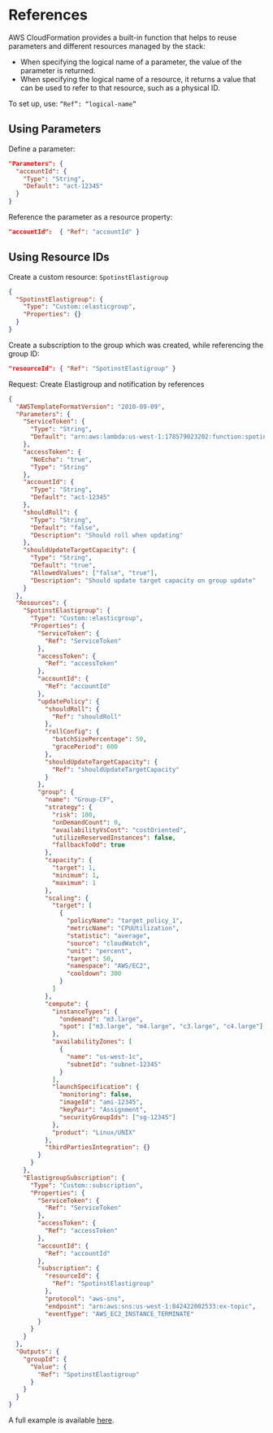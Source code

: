 # References

AWS CloudFormation provides a built-in function that helps to reuse parameters and different resources managed by the stack:

- When specifying the logical name of a parameter, the value of the parameter is returned.
- When specifying the logical name of a resource, it returns a value that can be used to refer to that resource, such as a physical ID.

To set up, use: `“Ref”: “logical-name”`

## Using Parameters

Define a parameter:

```json
"Parameters": {
  "accountId": {
    "Type": "String",
    "Default": "act-12345"
  }
}
```

Reference the parameter as a resource property:

```json
"accountId":  { "Ref": "accountId" }
```

## Using Resource IDs

Create a custom resource: `SpotinstElastigroup`

```json
{
  "SpotinstElastigroup": {
    "Type": "Custom::elasticgroup",
    "Properties": {}
  }
}
```

Create a subscription to the group which was created, while referencing the group ID:

```json
"resourceId": { "Ref": "SpotinstElastigroup" }
```

Request: Create Elastigroup and notification by references

```json
{
  "AWSTemplateFormatVersion": "2010-09-09",
  "Parameters": {
    "ServiceToken": {
      "Type": "String",
      "Default": "arn:aws:lambda:us-west-1:178579023202:function:spotinst-cloudformation"
    },
    "accessToken": {
      "NoEcho": "true",
      "Type": "String"
    },
    "accountId": {
      "Type": "String",
      "Default": "act-12345"
    },
    "shouldRoll": {
      "Type": "String",
      "Default": "false",
      "Description": "Should roll when updating"
    },
    "shouldUpdateTargetCapacity": {
      "Type": "String",
      "Default": "true",
      "AllowedValues": ["false", "true"],
      "Description": "Should update target capacity on group update"
    }
  },
  "Resources": {
    "SpotinstElastigroup": {
      "Type": "Custom::elasticgroup",
      "Properties": {
        "ServiceToken": {
          "Ref": "ServiceToken"
        },
        "accessToken": {
          "Ref": "accessToken"
        },
        "accountId": {
          "Ref": "accountId"
        },
        "updatePolicy": {
          "shouldRoll": {
            "Ref": "shouldRoll"
          },
          "rollConfig": {
            "batchSizePercentage": 50,
            "gracePeriod": 600
          },
          "shouldUpdateTargetCapacity": {
            "Ref": "shouldUpdateTargetCapacity"
          }
        },
        "group": {
          "name": "Group-CF",
          "strategy": {
            "risk": 100,
            "onDemandCount": 0,
            "availabilityVsCost": "costOriented",
            "utilizeReservedInstances": false,
            "fallbackToOd": true
          },
          "capacity": {
            "target": 1,
            "minimum": 1,
            "maximum": 1
          },
          "scaling": {
            "target": [
              {
                "policyName": "target_policy_1",
                "metricName": "CPUUtilization",
                "statistic": "average",
                "source": "cloudWatch",
                "unit": "percent",
                "target": 50,
                "namespace": "AWS/EC2",
                "cooldown": 300
              }
            ]
          },
          "compute": {
            "instanceTypes": {
              "ondemand": "m3.large",
              "spot": ["m3.large", "m4.large", "c3.large", "c4.large"]
            },
            "availabilityZones": [
              {
                "name": "us-west-1c",
                "subnetId": "subnet-12345"
              }
            ],
            "launchSpecification": {
              "monitoring": false,
              "imageId": "ami-12345",
              "keyPair": "Assignment",
              "securityGroupIds": ["sg-12345"]
            },
            "product": "Linux/UNIX"
          },
          "thirdPartiesIntegration": {}
        }
      }
    },
    "ElastigroupSubscription": {
      "Type": "Custom::subscription",
      "Properties": {
        "ServiceToken": {
          "Ref": "ServiceToken"
        },
        "accessToken": {
          "Ref": "accessToken"
        },
        "accountId": {
          "Ref": "accountId"
        },
        "subscription": {
          "resourceId": {
            "Ref": "SpotinstElastigroup"
          },
          "protocol": "aws-sns",
          "endpoint": "arn:aws:sns:us-west-1:842422002533:ex-topic",
          "eventType": "AWS_EC2_INSTANCE_TERMINATE"
        }
      }
    }
  },
  "Outputs": {
    "groupId": {
      "Value": {
        "Ref": "SpotinstElastigroup"
      }
    }
  }
}
```

A full example is available [here](tools-and-provisioning/cloudformation/beanstalk-examples/create-new-environment).
